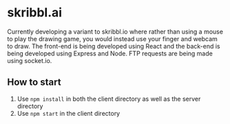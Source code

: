 # skribbl.ai
Currently developing a variant to skribbl.io where rather than using a mouse to play the drawing game, you would instead use your finger and webcam to draw. The front-end is being developed using React and the back-end is being developed using Express and Node. FTP requests are being made using socket.io.

## How to start

1. Use `npm install` in both the client directory as well as the server directory
2. Use `npm start` in the client directory
